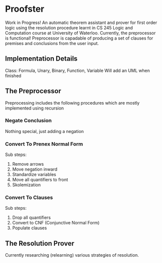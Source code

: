 # Proofster

Work in Progress! An automatic theorem assistant and prover for first order logic using the resolution procedure learnt in CS 245 Logic and Computation course at University of Waterloo. Currently, the preprocessor is functional! Preprocessor is capadable of producing a set of clauses for premises and conclusions from the user input. 

## Implementation Details
Class: Formula, Unary, Binary, Function, Variable
Will add an UML when finished

## The Preprocessor
Preprocessing includes the following procedures which are mostly implemented using recursion
### Negate Conclusion
Nothing special, just adding a negation
### Convert To Prenex Normal Form
Sub steps:
1. Remove arrows
2. Move negation inward
3. Standardize variables
4. Move all quantifiers to front
5. Skolemization
### Convert To Clauses
Sub steps:
1. Drop all quantifiers
2. Convert to CNF (Conjunctive Normal Form)
3. Populate clauses


## The Resolution Prover
Currently researching (relearning) various strategies of resolution.
